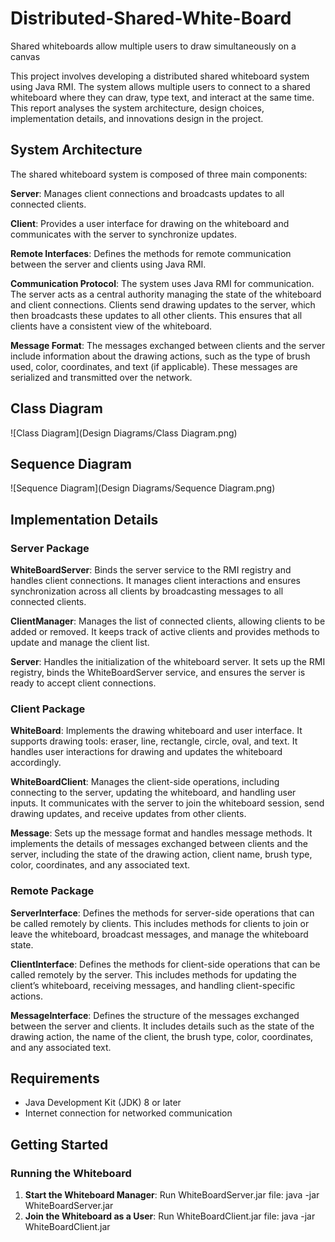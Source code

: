 # Distributed-Shared-White-Board
Shared whiteboards allow multiple users to draw simultaneously on a canvas 

This project involves developing a distributed shared whiteboard system using Java RMI. The system allows multiple users to connect to a shared whiteboard where they can draw, type text, and interact at the same time. This report analyses the system architecture, design choices, implementation details, and innovations design in the project.

## System Architecture
The shared whiteboard system is composed of three main components:

**Server**: Manages client connections and broadcasts updates to all connected clients.

**Client**: Provides a user interface for drawing on the whiteboard and communicates with the server to synchronize updates.

**Remote Interfaces**: Defines the methods for remote communication between the server and clients using Java RMI.

**Communication Protocol**: The system uses Java RMI for communication. The server acts as a central authority managing the state of the whiteboard and client connections. Clients send drawing updates to the server, which then broadcasts these updates to all other clients. This ensures that all clients have a consistent view of the whiteboard.

**Message Format**: The messages exchanged between clients and the server include information about the drawing actions, such as the type of brush used, color, coordinates, and text (if applicable). These messages are serialized and transmitted over the network.

## Class Diagram

![Class Diagram](Design Diagrams/Class Diagram.png)

## Sequence Diagram
![Sequence Diagram](Design Diagrams/Sequence Diagram.png)

## Implementation Details

### Server Package
**WhiteBoardServer**: Binds the server service to the RMI registry and handles client connections. It manages client interactions and ensures synchronization across all clients by broadcasting messages to all connected clients.

**ClientManager**: Manages the list of connected clients, allowing clients to be added or removed. It keeps track of active clients and provides methods to update and manage the client list.

**Server**: Handles the initialization of the whiteboard server. It sets up the RMI registry, binds the WhiteBoardServer service, and ensures the server is ready to accept client connections.

### Client Package
**WhiteBoard**: Implements the drawing whiteboard and user interface. It supports drawing tools: eraser, line, rectangle, circle, oval, and text. It handles user interactions for drawing and updates the whiteboard accordingly.

**WhiteBoardClient**: Manages the client-side operations, including connecting to the server, updating the whiteboard, and handling user inputs. It communicates with the server to join the whiteboard session, send drawing updates, and receive updates from other clients.

**Message**: Sets up the message format and handles message methods. It implements the details of messages exchanged between clients and the server, including the state of the drawing action, client name, brush type, color, coordinates, and any associated text.

### Remote Package
**ServerInterface**: Defines the methods for server-side operations that can be called remotely by clients. This includes methods for clients to join or leave the whiteboard, broadcast messages, and manage the whiteboard state.

**ClientInterface**: Defines the methods for client-side operations that can be called remotely by the server. This includes methods for updating the client’s whiteboard, receiving messages, and handling client-specific actions.

**MessageInterface**: Defines the structure of the messages exchanged between the server and clients. It includes details such as the state of the drawing action, the name of the client, the brush type, color, coordinates, and any associated text.

## Requirements

- Java Development Kit (JDK) 8 or later
- Internet connection for networked communication

## Getting Started

### Running the Whiteboard

1. **Start the Whiteboard Manager**:
   Run WhiteBoardServer.jar file:
   java -jar WhiteBoardServer.jar <serverPort>
2. **Join the Whiteboard as a User**:
   Run WhiteBoardClient.jar file:
   java -jar WhiteBoardClient.jar <serverIPAddress> <serverPort> <username>
